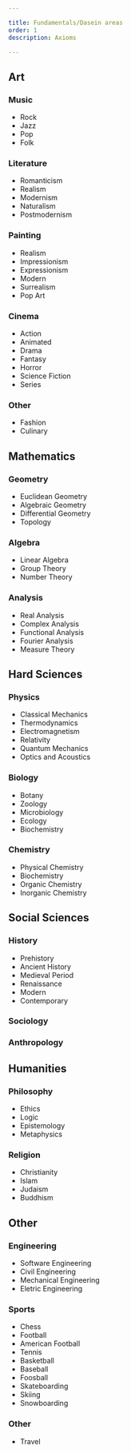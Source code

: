 ```yaml
---

title: Fundamentals/Dasein areas
order: 1  
description: Axioms  

---
```


## Art

### Music
- Rock
- Jazz
- Pop
- Folk

### Literature
- Romanticism
- Realism
- Modernism
- Naturalism
- Postmodernism

### Painting
- Realism
- Impressionism
- Expressionism
- Modern
- Surrealism
- Pop Art

### Cinema
- Action
- Animated
- Drama
- Fantasy
- Horror
- Science Fiction
- Series

### Other
- Fashion
- Culinary


## Mathematics

### Geometry
- Euclidean Geometry
- Algebraic Geometry
- Differential Geometry
- Topology

### Algebra
- Linear Algebra
- Group Theory
- Number Theory

### Analysis
- Real Analysis
- Complex Analysis
- Functional Analysis
- Fourier Analysis
- Measure Theory


## Hard Sciences

### Physics
- Classical Mechanics
- Thermodynamics
- Electromagnetism
- Relativity
- Quantum Mechanics
- Optics and Acoustics

### Biology
- Botany
- Zoology
- Microbiology
- Ecology
- Biochemistry

### Chemistry
- Physical Chemistry
- Biochemistry
- Organic Chemistry
- Inorganic Chemistry


## Social Sciences

### History
- Prehistory
- Ancient History
- Medieval Period
- Renaissance
- Modern
- Contemporary

### Sociology

### Anthropology


## Humanities

### Philosophy
- Ethics
- Logic
- Epistemology
- Metaphysics

### Religion
- Christianity
- Islam
- Judaism
- Buddhism


## Other

### Engineering
- Software Engineering
- Civil Engineering
- Mechanical Engineering
- Eletric Engineering

### Sports
- Chess
- Football
- American Football
- Tennis
- Basketball
- Baseball
- Foosball
- Skateboarding
- Skiing
- Snowboarding

### Other
- Travel
